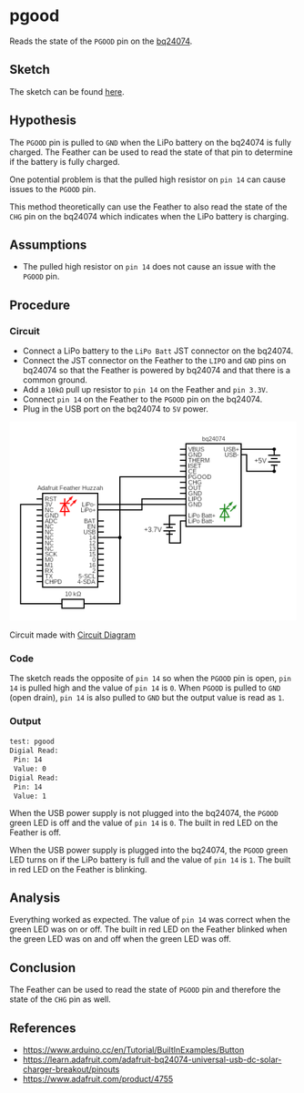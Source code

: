 # pgood

Reads the state of the `PGOOD` pin on the [bq24074][3].

## Sketch

The sketch can be found [here][1].

## Hypothesis

The `PGOOD` pin is pulled to `GND` when the LiPo battery on the bq24074 is
fully charged. The Feather can be used to read the state of that pin to
determine if the battery is fully charged.

One potential problem is that the pulled high resistor on `pin 14` can cause
issues to the `PGOOD` pin.

This method theoretically can use the Feather to also read the state of the
`CHG` pin on the bq24074 which indicates when the LiPo battery is charging.

## Assumptions

- The pulled high resistor on `pin 14` does not cause an issue with the
  `PGOOD` pin. 

## Procedure

### Circuit

- Connect a LiPo battery to the `LiPo Batt` JST connector on the bq24074.
- Connect the JST connector on the Feather to the `LIPO` and `GND` pins on
  bq24074 so that the Feather is powered by bq24074 and that there is a common
  ground.
- Add a `10kΩ` pull up resistor to `pin 14` on the Feather and `pin 3.3V`.
- Connect `pin 14` on the Feather to the `PGOOD` pin on the bq24074.
- Plug in the USB port on the bq24074 to `5V` power.

![](../assets/images/circuit-pgood.png)

Circuit made with [Circuit Diagram][2]

### Code

The sketch reads the opposite of `pin 14` so when the `PGOOD` pin is open,
`pin 14` is pulled high and the value of `pin 14` is `0`. When `PGOOD` is
pulled to `GND` (open drain), `pin 14` is also pulled to `GND` but the
output value is read as `1`.

### Output

```test title=Typical Output
test: pgood
Digial Read:
 Pin: 14
 Value: 0
Digial Read:
 Pin: 14
 Value: 1
```

When the USB power supply is not plugged into the bq24074, the `PGOOD` green
LED is off and the value of `pin 14` is `0`. The built in red LED on the
Feather is off.

When the USB power supply is plugged into the bq24074, the `PGOOD` green LED
turns on if the LiPo battery is full and the value of `pin 14` is `1`. The
built in red LED on the Feather is blinking.

## Analysis

Everything worked as expected. The value of `pin 14` was correct when the green LED
was on or off. The built in red LED on the Feather blinked when the green LED was on
and off when the green LED was off.

## Conclusion

The Feather can be used to read the state of `PGOOD` pin and therefore the state of
the `CHG` pin as well.

## References
- https://www.arduino.cc/en/Tutorial/BuiltInExamples/Button
- https://learn.adafruit.com/adafruit-bq24074-universal-usb-dc-solar-charger-breakout/pinouts
- https://www.adafruit.com/product/4755

[1]: https://github.com/nicholaswilde/solar-battery-charger/tree/main/test/pgood
[2]: https://www.circuit-diagram.org/
[3]: https://www.adafruit.com/product/4755
